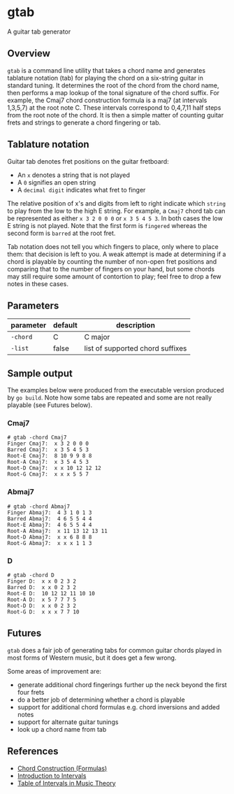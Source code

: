 # gtab

A guitar tab generator

## Overview

`gtab` is a command line utility that takes a chord name and generates tablature notation (tab) for playing the chord on a six-string guitar in standard tuning. It determines the root of the chord from the chord name, then performs a map lookup of the tonal signature of the chord suffix. For example, the Cmaj7 chord construction formula is a maj7 (at intervals 1,3,5,7) at the root note C. These intervals correspond to 0,4,7,11 half steps from the root note of the chord. It is then a simple matter of counting guitar frets and strings to generate a chord fingering or tab.

## Tablature notation

Guitar tab denotes fret positions on the guitar fretboard:
- An `x` denotes a string that is not played
- A `0` signifies an open string
- A `decimal digit` indicates what fret to finger

The relative position of x's and digits from left to right indicate which `string` to play from the low to the high E string. For example, a `Cmaj7` chord tab can be represented as either `x 3 2 0 0 0` or `x 3 5 4 5 3`. In both cases the low E string is not played. Note that the first form is `fingered` whereas the second form is `barred` at the root fret.

Tab notation does not tell you which fingers to place, only where to place them: that decision is left to you. A weak attempt is made at determining if a chord is playable by counting the number of non-open fret positions and comparing that to the number of fingers on your hand, but some chords may still require some amount of contortion to play; feel free to drop a few notes in these cases.

## Parameters

| parameter | default | description                      |
|-----------|---------|----------------------------------|
| `-chord`  |    C    | C major                          |
| `-list`   |  false  | list of supported chord suffixes |

## Sample output

The examples below were produced from the executable version produced by `go build`. Note how some tabs are repeated and some are not really playable (see Futures below).

### Cmaj7
    # gtab -chord Cmaj7
    Finger Cmaj7:  x 3 2 0 0 0
    Barred Cmaj7:  x 3 5 4 5 3
    Root-E Cmaj7:  8 10 9 9 8 8
    Root-A Cmaj7:  x 3 5 4 5 3
    Root-D Cmaj7:  x x 10 12 12 12
    Root-G Cmaj7:  x x x 5 5 7

### Abmaj7
    # gtab -chord Abmaj7
    Finger Abmaj7:  4 3 1 0 1 3
    Barred Abmaj7:  4 6 5 5 4 4
    Root-E Abmaj7:  4 6 5 5 4 4
    Root-A Abmaj7:  x 11 13 12 13 11
    Root-D Abmaj7:  x x 6 8 8 8
    Root-G Abmaj7:  x x x 1 1 3

### D
    # gtab -chord D
    Finger D:  x x 0 2 3 2
    Barred D:  x x 0 2 3 2
    Root-E D:  10 12 12 11 10 10
    Root-A D:  x 5 7 7 7 5
    Root-D D:  x x 0 2 3 2
    Root-G D:  x x x 7 7 10

## Futures

`gtab` does a fair job of generating tabs for common guitar chords played in most forms of Western music, but it does get a few wrong.

Some areas of improvement are:
- generate additional chord fingerings further up the neck beyond the first four frets
- do a better job of determining whether a chord is playable
- support for additional chord formulas e.g. chord inversions and added notes
- support for alternate guitar tunings
- look up a chord name from tab

## References

- [Chord Construction (Formulas)](https://tedgreene.com/images/lessons/fundamentals/ChordConstructionFormulas_1976-05-26.pdf)
- [Introduction to Intervals](https://musictheory.pugetsound.edu/mt21c/IntervalsIntroduction.html)
- [Table of Intervals in Music Theory](https://www.liveabout.com/table-of-intervals-2455915)
